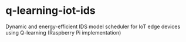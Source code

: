 # q-learning-iot-ids
Dynamic and energy-efficient IDS model scheduler for IoT edge devices using Q-learning (Raspberry Pi implementation)
